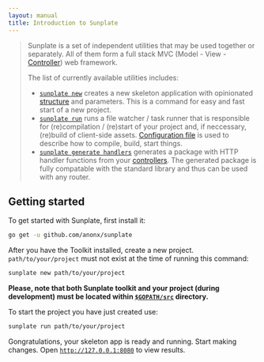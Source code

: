 ```yaml
---
layout: manual
title: Introduction to Sunplate
---
```

> Sunplate is a set of independent utilities that may be used together or separately.
> All of them form a full stack MVC (Model - View - [Controller](handlers/controllers.html)) web framework.
>
> The list of currently available utilities includes:
>
> * [`sunplate new`](new/) creates a new skeleton application with opinionated [structure](new/index.html#default-layout) and parameters.
> This is a command for easy and fast start of a new project.
> * [`sunplate run`](run/) runs a file watcher / task runner that is responsible for (re)compilation / (re)start  of your project and,
> if neccessary, (re)build of client-side assets. [Configuration file](run/index.html#configuration-file) is used to describe how
> to compile, build, start things.
> * [`sunplate generate handlers`](handlers/) generates a package with HTTP handler functions from your
> [controllers](handlers/controllers.html). The generated package is fully compatable with the standard library
> and thus can be used with any router.

## Getting started
To get started with Sunplate, first install it:

```bash
go get -u github.com/anonx/sunplate
```

After you have the Toolkit installed, create a new project.
`path/to/your/project` must not exist at the time of running this command:

```bash
sunplate new path/to/your/project
```

**Please, note that both Sunplate toolkit and your project (during development) must be
located within [`$GOPATH/src`](https://golang.org/cmd/go/#hdr-GOPATH_environment_variable) directory.**


To start the project you have just created use:

```bash
sunplate run path/to/your/project
```

Gongratulations, your skeleton app is ready and running. Start making changes.
Open [`http://127.0.0.1:8080`](http://127.0.0.1:8080) to view results.
